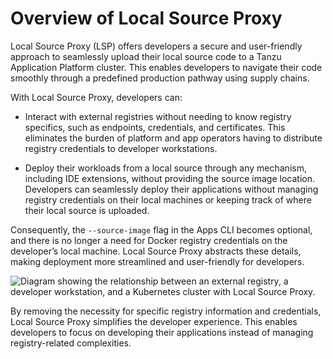 # Overview of Local Source Proxy

Local Source Proxy (LSP) offers developers a secure and user-friendly approach to seamlessly upload
their local source code to a Tanzu Application Platform cluster. This enables developers to navigate
their code smoothly through a predefined production pathway using supply chains.

With Local Source Proxy, developers can:

- Interact with external registries without needing to know registry specifics, such as endpoints,
  credentials, and certificates. This eliminates the burden of platform and app operators having to
  distribute registry credentials to developer workstations.

- Deploy their workloads from a local source through any mechanism, including IDE extensions,
  without providing the source image location. Developers can seamlessly deploy their applications
  without managing registry credentials on their local machines or keeping track of where their
  local source is uploaded.

Consequently, the `--source-image` flag in the Apps CLI becomes optional, and there is no longer a
need for Docker registry credentials on the developer’s local machine. Local Source Proxy
abstracts these details, making deployment more streamlined and user-friendly for developers.

![Diagram showing the relationship between an external registry, a developer workstation, and a Kubernetes cluster with Local Source Proxy.](images/lsp-design.png)

By removing the necessity for specific registry information and credentials, Local Source Proxy
simplifies the developer experience. This enables developers to focus on developing their applications
instead of managing registry-related complexities.